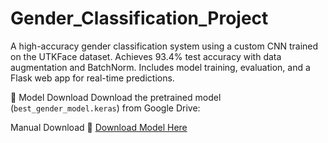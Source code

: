 # Gender_Classification_Project
A high-accuracy gender classification system using a custom CNN trained on the UTKFace dataset. Achieves 93.4% test accuracy with data augmentation and BatchNorm. Includes model training, evaluation, and a Flask web app for real-time predictions.

📁 Model Download
Download the pretrained model (`best_gender_model.keras`) from Google Drive:

 Manual Download
🔗 [Download Model Here](https://drive.google.com/file/d/17_TqsZtZ7AJ84DUCxnp14Tz0rHt4JVSx/view?usp=sharing)
